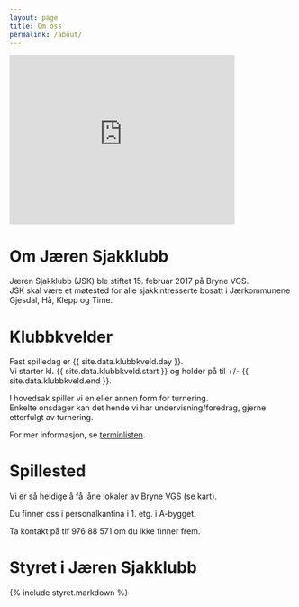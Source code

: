 ```yaml
---
layout: page
title: Om oss
permalink: /about/
---
```


<iframe src="https://www.google.com/maps/embed?pb=!1m18!1m12!1m3!1d2070.8936913146!2d5.648638136507839!3d58.731812425167696!2m3!1f0!2f0!3f0!3m2!1i1024!2i768!4f13.1!3m3!1m2!1s0x463a389e69eb6e61%3A0x5363082c72af324a!2sHetlandsgata%2027%2C%204344%20Bryne!5e0!3m2!1sno!2sno!4v1720688801804!5m2!1sno!2sno" width="400" height="300"  style="border:0;" allowfullscreen="" loading="lazy" referrerpolicy="no-referrer-when-downgrade"></iframe>

# Om Jæren Sjakklubb

Jæren Sjakklubb (JSK) ble stiftet 15. februar 2017 på Bryne VGS.<br/>
JSK skal være et møtested for alle sjakkintresserte bosatt i Jærkommunene Gjesdal, Hå, Klepp og Time.<br/>

# Klubbkvelder
Fast spilledag er {{ site.data.klubbkveld.day }}.<br/>
Vi starter kl. {{ site.data.klubbkveld.start }} og holder på til +/-  {{ site.data.klubbkveld.end }}.<br/>

I hovedsak spiller vi en eller annen form for turnering.<br/>
Enkelte onsdager kan det hende vi har undervisning/foredrag, gjerne etterfulgt av turnering.<br/>

For mer informasjon, se [terminlisten](/terminliste).<br/>

# Spillested

Vi er så heldige å få låne lokaler av Bryne VGS (se kart).

Du finner oss i personalkantina i 1. etg. i A-bygget.

Ta kontakt på tlf 976 88 571 om du ikke finner frem.


# Styret i Jæren Sjakklubb

{% include styret.markdown %}
